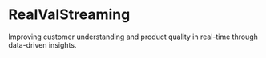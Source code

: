 # RealValStreaming
Improving customer understanding and product quality  in real-time through data-driven insights.  
